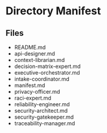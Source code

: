 # Directory Manifest

## Files

- README.md
- api-designer.md
- context-librarian.md
- decision-matrix-expert.md
- executive-orchestrator.md
- intake-coordinator.md
- manifest.md
- privacy-officer.md
- raci-expert.md
- reliability-engineer.md
- security-architect.md
- security-gatekeeper.md
- traceability-manager.md
